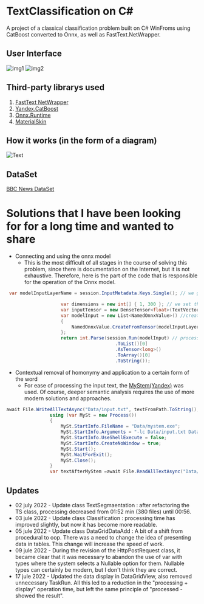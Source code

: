 # TextClassification on C#
A project of a classical classification problem built on C# WinFroms using CatBoost converted to Onnx, as well as FastText.NetWrapper.

## User Interface
![img1](https://user-images.githubusercontent.com/74446737/177034059-1a965130-3ea8-4a16-a942-ff442650b626.png)
![img2](https://user-images.githubusercontent.com/74446737/177034060-ed7e548a-d426-43fb-a920-ddd14a512de6.png)

## Third-party librarys used
1. [FastText NetWrapper](https://github.com/olegtarasov/FastText.NetWrapper)
2. [Yandex.CatBoost](https://github.com/catboost/catboost)
3. [Onnx.Runtime](https://github.com/microsoft/onnxruntime)
4. [MaterialSkin](https://github.com/IgnaceMaes/MaterialSkin)

## How it works (in the form of a diagram)
![Text](https://github.com/hobbitkrd/Csharp_TextClassificationWithCatBoostAndFastText/blob/master/diagramm.svg)

## DataSet 
[BBC News DataSet](https://www.kaggle.com/datasets/pariza/bbc-news-summary)

# Solutions that I have been looking for for a long time and wanted to share
- Connecting and using the onnx model
  - This is the most difficult of all stages in the course of solving this problem, since there is documentation on the Internet, but it is not exhaustive. Therefore, here is the part of the code that is responsible for the operation of the Onnx model.
```C#
 var modelInputLayerName = session.InputMetadata.Keys.Single(); // we get the name of the first (input) layer of the model

                    var dimensions = new int[] { 1, 300 }; // we set the size of the input data (if we draw analogies, it's like in Tensorflow input_shame)
                    var inputTensor = new DenseTensor<float>(TextVector, dimensions); // description of the input Tensor
                    var modelInput = new List<NamedOnnxValue>() //create input data
                    {
                        NamedOnnxValue.CreateFromTensor(modelInputLayerName, inputTensor)
                    };
                    return int.Parse(session.Run(modelInput) // processing and return of the result
                                        .ToList()[0]
                                        .AsTensor<long>()
                                        .ToArray()[0]
                                        .ToString());
```

- Сontextual removal of homonymy and application to a certain form of the word
  - For ease of processing the input text, the [MyStem(Yandex)](https://yandex.ru/dev/mystem/) was used. Of course, deeper semantic analysis requires the use of more modern solutions and approaches.
```C#
await File.WriteAllTextAsync("Data/input.txt", textFromPath.ToString(), Encoding.Default);
                using (var MySt = new Process())
                {
                    MySt.StartInfo.FileName = "Data/mystem.exe";
                    MySt.StartInfo.Arguments = "-lc Data/input.txt Data/output.txt";
                    MySt.StartInfo.UseShellExecute = false;
                    MySt.StartInfo.CreateNoWindow = true;
                    MySt.Start();
                    MySt.WaitForExit();
                    MySt.Close();
                }
                var textAfterMyStem =await File.ReadAllTextAsync("Data/output.txt", Encoding.Default);
```

## Updates 
- 02 july 2022 - Update class TextSegmaentation : after refactoring the TS class, processing decreased from 01:52 min (380 files) until 00:56.
- 03 jule 2022 - Update class Classification : processing time has improved slightly, but now it has become more readable.
- 05 jule 2022 - Update class DataGridDataAdd : А bit of a shift from procedural to oop. There was a need to change the idea of presenting data in tables. This change will increase the speed of work.
- 09 jule 2022 - During the revision of the HttpPostRequest class, it became clear that it was necessary to abandon the use of var with types where the system selects a Nullable option for them. Nullable types can certainly be modern, but I don't think they are correct. 
- 17 jule 2022 - Updated the data display in DataGridView, also removed unnecessary TaskRun. All this led to a reduction in the "processing + display" operation time, but left the same principle of "processed - showed the result".
